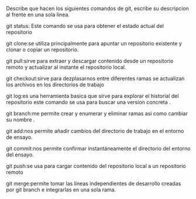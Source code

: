 Describe que hacen los siguientes comandos de git, escribe su descripcion al frente en una sola linea.

git status: Este comando se usa para obtener el estado actual del repositorio

git clone:se utiliza principalmente para apuntar un repositorio existente y clonar o copiar un repositorio.

git pull:sirve para extraer y descargar contenido desde un repositorio remoto y actualizar al instante el repositorio local.

git checkout:sirve para dezplasarnos entre diferentes ramas se actualizan los archivos en los directorios de trabajo

git log:es una herramienta basica que sirve para explorar el historial del repositorio este comando se usa para buscar una version concreta .

git branch:me permite crear y enumerar y eliminar ramas asi como cambiar su nombre .

git add:nos permite añadir cambios del directorio de trabajo en el entorno de ensayo.

git commit:nos permite confirmar instantáneamente el directorio del entorno del ensayo.

git push:se usa para cargar contenido del repositorio local a un repositorio remoto

git merge:permite tomar las líneas independientes de desarrollo creadas por git branch e integrarlas en una sola rama.
